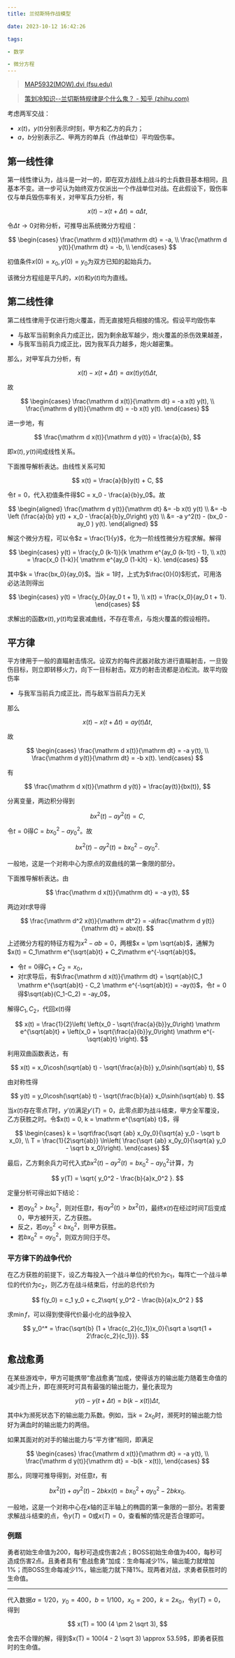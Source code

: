 ```yaml
---
title: 兰彻斯特作战模型

date: 2023-10-12 16:42:26

tags:

- 数学

- 微分方程
---
```

> [MAP5932(MOW).dvi (fsu.edu)](https://www.math.fsu.edu/~mesterto/NewCourses/MAP5932/2016/Notes/lecture02.pdf)

> [策划冷知识--兰切斯特规律是个什么鬼？ - 知乎 (zhihu.com)](https://zhuanlan.zhihu.com/p/27768067)

考虑两军交战：

* $x(t)$，$y(t)$分别表示$t$时刻，甲方和乙方的兵力；
* $a$，$b$分别表示乙、甲两方的单兵（作战单位）平均毁伤率。

<!--more-->

## 第一线性律

第一线性律认为，战斗是一对一的，即在双方战线上战斗的士兵数目基本相同，且基本不变。进一步可认为始终双方仅派出一个作战单位对战。在此假设下，毁伤率仅与单兵毁伤率有关，对甲军兵力分析，有

$$
x(t) - x(t + \Delta t) = a \Delta t,
$$

令$\Delta t \to 0$对称分析，可推导出系统微分方程组：

$$
\begin{cases}
\frac{\mathrm d x(t)}{\mathrm dt} = -a, \\
\frac{\mathrm d y(t)}{\mathrm dt} = -b, \\
\end{cases}
$$

初值条件$x(0) = x_0, y(0) = y_0$为双方已知的起始兵力。

该微分方程组是平凡的，$x(t)$和$y(t)$均为直线。

## 第二线性律

第二线性律用于仅进行炮火覆盖，而无直接短兵相接的情况。假设平均毁伤率

* 与敌军当前剩余兵力成正比，因为剩余敌军越少，炮火覆盖的杀伤效果越差，
* 与我军当前兵力成正比，因为我军兵力越多，炮火越密集。

那么，对甲军兵力分析，有

$$
x(t) - x(t + \Delta t) = a x(t) y(t) \Delta t,
$$

故

$$
\begin{cases}
\frac{\mathrm d x(t)}{\mathrm dt} = -a x(t) y(t), \\
\frac{\mathrm d y(t)}{\mathrm dt} = -b x(t) y(t).
\end{cases}
$$

进一步地，有

$$
\frac{\mathrm d x(t)}{\mathrm d y(t)} = \frac{a}{b},
$$

即$x(t), y(t)$间成线性关系。

下面推导解析表达。由线性关系可知

$$
x(t) = \frac{a}{b}y(t) + C,
$$

令$t = 0$，代入初值条件得$C = x_0 - \frac{a}{b}y_0$。故

$$
\begin{aligned}
\frac{\mathrm d y(t)}{\mathrm dt} &= -b x(t) y(t) \\
&= -b \left (\frac{a}{b} y(t) + x_0 - \frac{a}{b}y_0\right) y(t) \\
&= -a y^2(t) - (bx_0 -ay_0 ) y(t).
\end{aligned}
$$

解这个微分方程，可以令$z = \frac{1}{y}$，化为一阶线性微分方程求解。解得

$$
\begin{cases}
y(t) = \frac{y_0 (k-1)}{k \mathrm e^{ay_0 (k-1)t} - 1}, \\
x(t) = \frac{x_0 (1-k)}{ \mathrm e^{ay_0 (1-k)t} - k}.
\end{cases}
$$

其中$k = \frac{bx_0}{ay_0}$。当$k = 1$时，上式为$\frac{0}{0}$形式，可用洛必达法则得出

$$
\begin{cases}
y(t) = \frac{y_0}{ay_0 t + 1}, \\
x(t) = \frac{x_0}{ay_0 t + 1}.
\end{cases}
$$

求解出的函数$x(t), y(t)$均呈衰减曲线，不存在零点，与炮火覆盖的假设相符。

## 平方律

平方律用于一般的直瞄射击情况。设双方的每件武器对敌方进行直瞄射击，一旦毁伤目标，则立即转移火力，向下一目标射击。双方的射击流都是泊松流。故平均毁伤率

* 与我军当前兵力成正比，而与敌军当前兵力无关

那么

$$
x(t) - x(t + \Delta t) = ay(t) \Delta t,
$$

故

$$
\begin{cases}
\frac{\mathrm d x(t)}{\mathrm dt} = -a y(t), \\
\frac{\mathrm d y(t)}{\mathrm dt} = -b x(t).
\end{cases}
$$

有

$$
\frac{\mathrm d x(t)}{\mathrm d y(t)} = \frac{ay(t)}{bx(t)},
$$

分离变量，两边积分得到

$$
bx^2(t) - ay^2(t) = C,
$$

令$t=0$得$C = bx_0^2 - ay_0^2$。故

$$
bx^2(t) - ay^2(t) = bx_0^2 - ay_0^2.
$$

一般地，这是一个对称中心为原点的双曲线的第一象限的部分。

下面推导解析表达。由

$$
\frac{\mathrm d x(t)}{\mathrm dt} = -a y(t),
$$

两边对$t$求导得

$$
\frac{\mathrm d^2 x(t)}{\mathrm dt^2} = -a\frac{\mathrm d y(t)}{\mathrm dt} = abx(t).
$$

上述微分方程的特征方程为$x^2 -ab = 0$，两根$x = \pm \sqrt{ab}$，通解为$x(t) = C_1\mathrm e^{\sqrt{ab}t} + C_2\mathrm e^{-\sqrt{ab}t}$。

* 令$t = 0$得$C_1 + C_2 = x_0$，
* 对$t$求导后，有$\frac{\mathrm d x(t)}{\mathrm dt} = \sqrt{ab}(C_1 \mathrm e^{\sqrt{ab}t} - C_2 \mathrm e^{-\sqrt{ab}t}) = -ay(t)$，令$t=0$得$\sqrt{ab}(C_1-C_2) = -ay_0$，

解得$C_1,C_2$，代回$x(t)$得

$$
x(t) = \frac{1}{2}\left( \left(x_0 - \sqrt{\frac{a}{b}}y_0\right) \mathrm e^{\sqrt{ab}t} + \left(x_0 + \sqrt{\frac{a}{b}}y_0\right) \mathrm e^{-\sqrt{ab}t} \right).
$$

利用双曲函数表达，有

$$
x(t) = x_0\cosh(\sqrt{ab} t) - \sqrt{\frac{a}{b}} y_0\sinh(\sqrt{ab} t),
$$

由对称性得

$$
y(t) = y_0\cosh(\sqrt{ab} t) - \sqrt{\frac{b}{a}} x_0\sinh(\sqrt{ab} t).
$$

当$x(t)$存在零点$T$时，$y'(t)$满足$y'(T) = 0$，此零点即为战斗结束，甲方全军覆没，乙方获胜之时。令$x(t) = 0, k = \mathrm e^{\sqrt{ab} t}$，得

$$
\begin{cases}
k = \sqrt\frac{\sqrt {ab} x_0y_0}{\sqrt{a} y_0 - \sqrt b x_0}, \\
T = \frac{1}{2\sqrt{ab}} \ln\left( \frac{\sqrt {ab} x_0y_0}{\sqrt{a} y_0 - \sqrt b x_0}\right).
\end{cases}
$$

最后，乙方剩余兵力可代入式$bx^2(t) - ay^2(t) = bx_0^2 - ay_0^2$计算，为

$$
y(T) = \sqrt{ y_0^2 - \frac{b}{a}x_0^2 }.
$$

定量分析可得出如下结论：

* 若$ay_0^2 > bx_0^2$，则对任意$t$，有$ay^2(t) > bx^2(t)$，最终$x(t)$在经过时间$T$后变成$0$，甲方被歼灭，乙方获胜。
* 反之，若$ay_0^2 < bx_0^2$，则甲方获胜。
* 若$bx_0^2 = ay_0^2$，则双方同归于尽。

### 平方律下的战争代价

在乙方获胜的前提下，设乙方每投入一个战斗单位的代价为$c_1$，每阵亡一个战斗单位的代价为$c_2$，则乙方在战斗结束后，付出的总代价为

$$
f(y_0) = c_1 y_0 + c_2\sqrt{ y_0^2 - \frac{b}{a}x_0^2 }
$$

求$\min f$，可以得到使得代价最小化的战争投入

$$
y_0^* = \frac{\sqrt{b} (1 + \frac{c_2}{c_1})x_0}{\sqrt a \sqrt{1 + 2\frac{c_2}{c_1}}}.
$$

## 愈战愈勇

在某些游戏中，甲方可能携带“愈战愈勇”加成，使得该方的输出能力随着生命值的减少而上升，即在濒死时可具有最强的输出能力，量化表现为

$$
y(t) - y(t + \Delta t) = b(k - x(t)) \Delta t,
$$

其中$k$为濒死状态下的输出能力系数。例如，当$k=2x_0$时，濒死时的输出能力恰好为满血时的输出能力的两倍。

如果其面对的对手的输出能力与“平方律”相同，即满足

$$
\begin{cases}
\frac{\mathrm d x(t)}{\mathrm dt} = -a y(t), \\
\frac{\mathrm d y(t)}{\mathrm dt} = -b(k - x(t)),
\end{cases}
$$

那么，同理可推导得到，对任意$t$，有

$$
bx^2(t) + ay^2(t) - 2bkx(t) = bx_0^2 + ay_0^2 - 2bkx_0.
$$

一般地，这是一个对称中心在$x$轴的正半轴上的椭圆的第一象限的一部分。若需要求解战斗结束的点，令$y(T) = 0$或$x(T) = 0$，查看解的情况是否合理即可。

### 例题

勇者初始生命值为$200$，每秒可造成伤害$2$点；BOSS初始生命值为$400$，每秒可造成伤害$2$点。且勇者具有“愈战愈勇”加成：生命每减少1%，输出能力就增加1%；而BOSS生命每减少1%，输出能力就下降1%。现两者对战，求勇者获胜时的生命值。

---

代入数据$a=1/20$，$y_0 = 400$，$b=1/100$，$x_0 = 200$，$k = 2x_0$，令$y(T) = 0$，得到

$$
x(T) = 100 (4 \pm  2 \sqrt 3),
$$

舍去不合理的解，得到$x(T) = 100(4 - 2 \sqrt 3) \approx 53.59$，即勇者获胜时的生命值。
